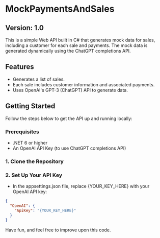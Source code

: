 # MockPaymentsAndSales

## Version: 1.0

This is a simple Web API built in C# that generates mock data for sales, including a customer for each sale and payments. The mock data is generated dynamically using the ChatGPT completions API.

## Features

- Generates a list of sales.
- Each sale includes customer information and associated payments.
- Uses OpenAI's GPT-3 (ChatGPT) API to generate data.

## Getting Started

Follow the steps below to get the API up and running locally:

### Prerequisites

- .NET 6 or higher
- An OpenAI API Key (to use ChatGPT completions API)

### 1. Clone the Repository
### 2. Set Up Your API Key
- In the appsettings.json file, replace {YOUR_KEY_HERE} with your OpenAI API key:

```json
{
  "OpenAI": {
    "ApiKey": "{YOUR_KEY_HERE}"
  }
}
```

Have fun, and feel free to improve upon this code.
